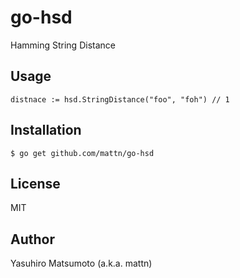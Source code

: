 # go-hsd

Hamming String Distance

## Usage

```
distnace := hsd.StringDistance("foo", "foh") // 1
```

## Installation

```
$ go get github.com/mattn/go-hsd
```

## License

MIT

## Author

Yasuhiro Matsumoto (a.k.a. mattn)
